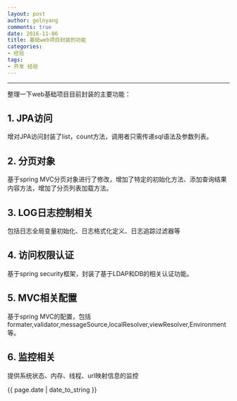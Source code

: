 ```yaml
---
layout: post
author: gelnyang
comments: true
date: 2016-11-06
title: 基础web项目封装的功能
categories:
- 经验
tags:
- 开发 经验
---
```

---

整理一下web基础项目目前封装的主要功能：


## 1. JPA访问
增对JPA访问封装了list，count方法，调用者只需传递sql语法及参数列表。

## 2. 分页对象
基于spring MVC分页对象进行了修改，增加了特定的初始化方法、添加查询结果内容方法，增加了分页列表加载方法。
 
## 3. LOG日志控制相关
包括日志全局变量初始化、日志格式化定义、日志追踪过滤器等

## 4. 访问权限认证
基于spring security框架，封装了基于LDAP和DB的相关认证功能。

## 5. MVC相关配置
基于spring MVC的配置，包括 formater,validator,messageSource,localResolver,viewResolver,Environment等。

## 6. 监控相关
提供系统状态、内存、线程、url映射信息的监控


{{ page.date | date_to_string }}
